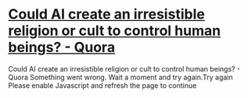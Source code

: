 # [Could AI create an irresistible religion or cult to control human beings? - Quora](https://www.quora.com/Could-AI-create-an-irresistible-religion-or-cult-to-control-human-beings)

Could AI create an irresistible religion or cult to control human beings? - Quora Something went wrong. Wait a moment and try again.Try again Please enable Javascript and refresh the page to continue